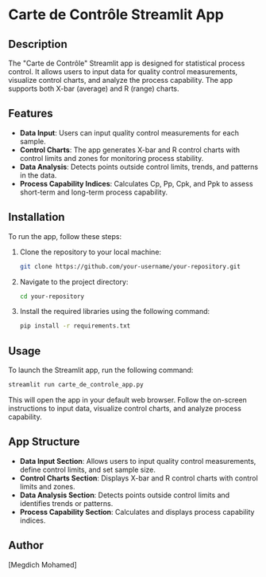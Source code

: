 # Carte de Contrôle Streamlit App

## Description

The "Carte de Contrôle" Streamlit app is designed for statistical process control. It allows users to input data for quality control measurements, visualize control charts, and analyze the process capability. The app supports both X-bar (average) and R (range) charts.

## Features

- **Data Input**: Users can input quality control measurements for each sample.
- **Control Charts**: The app generates X-bar and R control charts with control limits and zones for monitoring process stability.
- **Data Analysis**: Detects points outside control limits, trends, and patterns in the data.
- **Process Capability Indices**: Calculates Cp, Pp, Cpk, and Ppk to assess short-term and long-term process capability.

## Installation

To run the app, follow these steps:

1. Clone the repository to your local machine:

   ```bash
   git clone https://github.com/your-username/your-repository.git
   ```

2. Navigate to the project directory:

   ```bash
   cd your-repository
   ```

3. Install the required libraries using the following command:

   ```bash
   pip install -r requirements.txt
   ```

## Usage

To launch the Streamlit app, run the following command:

```bash
streamlit run carte_de_controle_app.py
```

This will open the app in your default web browser. Follow the on-screen instructions to input data, visualize control charts, and analyze process capability.

## App Structure

- **Data Input Section**: Allows users to input quality control measurements, define control limits, and set sample size.
- **Control Charts Section**: Displays X-bar and R control charts with control limits and zones.
- **Data Analysis Section**: Detects points outside control limits and identifies trends or patterns.
- **Process Capability Section**: Calculates and displays process capability indices.

## Author

[Megdich Mohamed]


